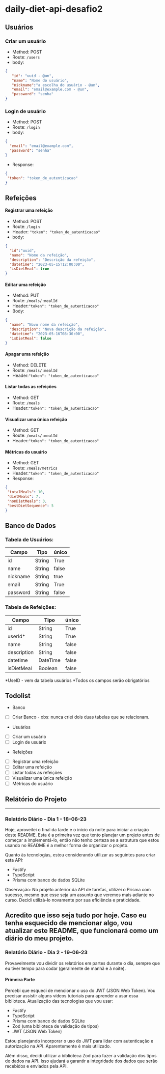 # daily-diet-api-desafio2

## Usuários 

### Criar um usuário
 - Method: POST
 - Route: `/users`
 - body:
 ```json
 {
	"id": "uuid - @un",
	"name": "Nome do usuário",
	"nickname":"a escolha do usuário - @un",
	"email": "email@example.com - @un",
	"password": "senha" 
 } 
 ```

### Login de usuário
- Method: POST
- Route: `/login`
- body:
```json
{
  "email": "email@example.com",
  "password": "senha"
}

```
 - Response:
 ```json
{
  "token": "token_de_autenticacao"
}
 ```

## Refeições

#### Registrar uma refeição
-   Method: POST
-   Route: `/login`
-   Header: `"token": "token_de_autenticacao"`
-   body:
```json
{
  "id":"uuid",
  "name": "Nome da refeição",
  "description": "Descrição da refeição",
  "datetime": "2023-05-15T12:00:00",
  "isDietMeal": true
}
```

#### Editar uma refeição
-   Method: PUT
-   Route: `/meals/:mealId`
-   Header:`"token": "token_de_autenticacao"`
-   Body:
```json
{
  "name": "Novo nome da refeição",
  "description": "Nova descrição da refeição",
  "datetime": "2023-05-16T08:30:00",
  "isDietMeal": false
}
```

#### Apagar uma refeição
-   Method: DELETE
-   Route: `/meals/:mealId`
-   Header:`"token": "token_de_autenticacao"`

#### Listar todas as refeições
-   Method: GET
-   Route: `/meals`
-   Header:`"token": "token_de_autenticacao"`

#### Visualizar uma única refeição
-   Method: GET
-   Route: `/meals/:mealId`
-   Header:`"token": "token_de_autenticacao"`

#### Métricas do usuário
-   Method: GET
-   Route: `/meals/metrics`
-   Header:`"token": "token_de_autenticacao"`
-   Response:
 ```json
{
  "totalMeals": 10, 
  "dietMeals": 7, 
  "nonDietMeals": 3,
  "bestDietSequence": 5
}
 ```


## Banco de Dados

### Tabela de Usuários:

| Campo    | Tipo    | único |
| -------- | ------- | ------|
| id       | String  | True  |
| name     | String  | false |
| nickname | String  | true  |
| email    | String  | True  |
| password | String  | false |

### Tabela de Refeições:

| Campo       | Tipo     | único |
| ----------- | -------- | ----- |
| id          | String   | True  |
| userId*     | String   | True  |
| name        | String   | false |
| description | String   | false |
| datetime    | DateTime | false |
| isDietMeal  | Boolean  | false |

\*UseID - vem da tabela usuários
\*Todos os campos serão obrigatórios

## Todolist
- Banco
- [ ] Criar Banco - obs: nunca criei dois duas tabelas que se relacionam.

- Usuários 
- [ ] Criar um usuário
- [ ] Login de usuário

- Refeições
- [ ] Registrar uma refeição
- [ ] Editar uma refeição
- [ ] Listar todas as refeições
- [ ] Visualizar uma única refeição
- [ ] Métricas do usuário

## Relátório do Projeto
---
### Relatório Diário - Dia 1 - 18-06-23

Hoje, aproveitei o final da tarde e o início da noite para iniciar a criação deste README. Esta é a primeira vez que tento planejar um projeto antes de começar a implementá-lo, então não tenho certeza se a estrutura que estou usando no README é a melhor forma de organizar o projeto.

Quanto às tecnologias, estou considerando utilizar as seguintes para criar esta API:

- Fastify
- TypeScript
- Prisma com banco de dados SQLite

Observação: No projeto anterior da API de tarefas, utilizei o Prisma com sucesso, mesmo que esse seja um assunto que veremos mais adiante no curso. Decidi utilizá-lo novamente por sua eficiência e praticidade.

Acredito que isso seja tudo por hoje. Caso eu tenha esquecido de mencionar algo, vou atualizar este README, que funcionará como um diário do meu projeto.
----
### Relatório Diário - Dia 2 - 19-06-23

Provavelmente vou dividir os relatórios em partes durante o dia, sempre que eu tiver tempo para codar (geralmente de manhã e à noite).

#### Primeira Parte
Percebi que esqueci de mencionar o uso do JWT (JSON Web Token). Vou precisar assistir alguns vídeos tutoriais para aprender a usar essa biblioteca. Atualização das tecnologias que vou usar:

- Fastify
- TypeScript
- Prisma com banco de dados SQLite
- Zod (uma biblioteca de validação de tipos)
- JWT (JSON Web Token)

Estou planejando incorporar o uso do JWT para lidar com autenticação e autorização na API. Aparentemente é mais utilizado.

Além disso, decidi utilizar a biblioteca Zod para fazer a validação dos tipos de dados na API. Isso ajudará a garantir a integridade dos dados que serão recebidos e enviados pela API.